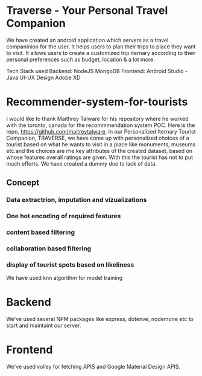 <h1>Traverse - Your Personal Travel Companion</h1>
We have created an android application which servers as a travel companinion for the user. It helps users to plan their trips to place they want to visit. It allows users to create a customized trip iternary according to their personal preferences such as budget, location & a lot more.

Tech Stack used
Backend:
 NodeJS 
 MongoDB
Frontend:
 Android Studio - Java
UI-UX Design
 Adobe XD


# Recommender-system-for-tourists

I would like to thank Maithrey Talware for his repository where he worked with the toronto, canada for the recommmendation system POC.
Here is the repo, https://github.com/maitreytalware.
In our Personalized Iternary Tourist Companion, TRAVERSE, we have come up with personalized choices of a tourist based on what he wants to visit in a place like monuments, museums etc.and the choices are rhe key attributes of the created dataset, based on whose features overall ratings are given. With this the tourist has not to put much efforts.
We have created a dummy due to lack of data.

## Concept
### Data extractrion, imputation and vizualizations
### One hot encoding of required features
### content based filtering
### collaboration based filtering
### display of tourist spots based on likeliness
We have used knn algorithm for model training


# Backend
We've used several NPM packages like express, dotenve, nodemone etc to start and maintaint our server. 

# Frontend
We've used volley for fetching APIS and Google Material Design APIS. 

